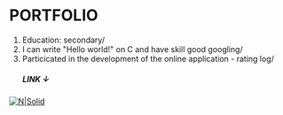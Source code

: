 # PORTFOLIO

1. Education: secondary/
2. I can write "Hello world!" on C and have skill good googling/
3. Particicated in the development of the online application - rating log/
   #####  LINK ↓
[![N|Solid](https://e.unicode-table.com/orig/74/df2717caf725b25104695788729780.png)](https://elkiegolki.shinyapps.io/journal/)
